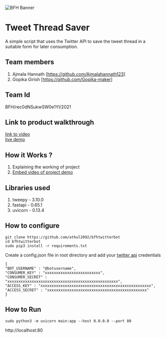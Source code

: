 ![BFH Banner](https://trello-attachments.s3.amazonaws.com/542e9c6316504d5797afbfb9/542e9c6316504d5797afbfc1/39dee8d993841943b5723510ce663233/Frame_19.png)
# Tweet Thread Saver
 A simple script that uses the Twitter API to save the tweet thread in a suitable form for later consumption.
## Team members
1. Ajmala Hannath [https://github.com/Ajmalahannath123]
2. Gopika Girish [https://github.com/Gopika-maker]
## Team Id
BFH/rec0dNSukwSW0e1Yl/2021
## Link to product walkthrough
[link to video](https://drive.google.com/file/d/1qDuaTWrXqApGrMHiZrBtIG8fmhB9este/view?usp=drivesdk)\
[live demo](http://3.15.8.19/)
## How it Works ?
1. Explaining the working of project
2. [Embed video of project demo](https://drive.google.com/file/d/1qDsHcED1l09ThDLG5juvx1Moye-moH3X/view?usp=drivesdk)
## Libraries used
1. tweepy - 3.10.0
2. fastapi - 0.65.1
3. uvicorn - 0.13.4
## How to configure
```
git clone https://github.com/athul2092/bfhtwitterbot
cd bfhtwitterbot
sudo pip3 install -r requirements.txt
```
Create a config.json file in root directory and add your [twitter api](https://developer.twitter.com/en/docs/twitter-api/getting-started/getting-access-to-the-twitter-api) credentials
```
{
"BOT_USERNAME" : "@botusername",
"CONSUMER_KEY" : "xxxxxxxxxxxxxxxxxxxxxxxxx",
"CONSUMER_SECRET" : "xxxxxxxxxxxxxxxxxxxxxxxxxxxxxxxxxxxxxxxxxxxxxxxxxx",
"ACCESS_KEY" : "xxxxxxxxxxxxxxxxxxxxxxxxxxxxxxxxxxxxxxxxxxxxxxxxxx",
"ACCESS_SECRET" : "xxxxxxxxxxxxxxxxxxxxxxxxxxxxxxxxxxxxxxxxxxxxx"
}
```
## How to Run
```
sudo python3 -m uvicorn main:app --host 0.0.0.0 --port 80
```
http://localhost:80

